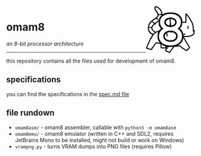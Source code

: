 <img align="right" src="logo.png"/>

# omam8
*an 8-bit processor architecture*

---

this repository contains all the files used for development of omam8.

## specifications
you can find the specifications in the [spec.md file](spec.md)

## file rundown
- `omam8asm/` - omam8 assembler, callable with `python3 -m omam8asm`
- `omam8emu/` - omam8 emulator (written in C++ and SDL2, requires JetBrains Mono to be installed, might not build or work on Windows)
- `vrampng.py` - turns VRAM dumps into PNG files (requires Pillow)
